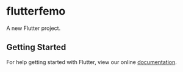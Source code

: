 # flutterfemo

A new Flutter project.

## Getting Started

For help getting started with Flutter, view our online
[documentation](https://flutter.io/).
